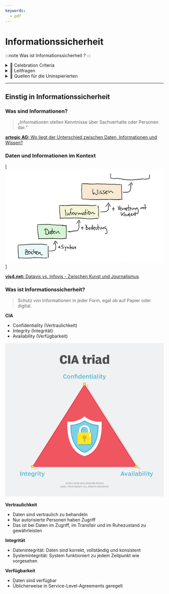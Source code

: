 ```yaml
---
keywords:
  - pdf
---
```

# Informationssicherheit
:::note
Was ist Informationssicherheit ?
:::

<details>
  <summary> 🎉 Celebration Criteria</summary>

Sie kennen die unterschiedlichen Arten von Informationen.

Sie kennen die Grundlage vom Informationssicherheit.

</details>


<details>
  <summary> 🤔 Leitfragen </summary>

- Was sind Informationen?
- Was ist Sicherheit?
- Was ist Informationsicherheit? !Nicht nur Digital!
- Was ist das Ziel von Informationsicherheit (CIA)?
- Wie kann das Ziel erreicht werden?
- ...

</details>

<details>
  <summary> 🤫 Quellen für die Uninspierierten</summary>

- [**Security Insider:** Was ist Informationssicherheit?](https://www.security-insider.de/was-ist-informationssicherheit-a-677316/)

- [**BREKOM:** Informationssicherheit](https://brekom.de/ratgeber-it-sicherheit/informationssicherheit/)

- [**NCSC:** Bundesinterne Kampagne](https://www.ncsc.admin.ch/ncsc/de/home/dokumentation/bundesinterne-kampagnen.html)

- [**MATRIX IT development Gmbh:** Begriffe und Definitionen](https://www.matrix-development.de/risikomanagement_definition.html)


</details>

___
## Einstig in Informationssicherheit


### Was sind Informationen?

> „Informationen stellen Kenntnisse über Sachverhalte oder Personen dar.“

[**artegic AG:** Wo liegt der Unterschied zwischen Daten, Informationen und Wissen?](https://www.artegic.com/de/blog/wo-liegt-der-unterschied-zwischen-daten-informationen-und-wissen/)


### Daten und Informationen im Kontext

[![Information und Daten](../img/infotechnik1.png)]

[**vis4.net:** Datavis vs. Infovis - Zwischen Kunst und Journalismus](https://www.vis4.net/blog/2010/11/datavis-vs-infovis/)

### Was ist Informationssicherheit?

> Schutz von Informationen in jeder Form, egal ob auf Papier oder digital. 

**CIA**

- Confidentiality (Vertraulichkeit)
- Integrity (Integrität) 
- Availability (Verfügbarkeit)


[![CIA](../img/whatis-cia_triad-h.png)](https://www.techtarget.com/whatis/definition/Confidentiality-integrity-and-availability-CIA)


**Vertraulichkeit**

- Daten sind vertraulich zu behandeln
- Nur autorisierte Personen haben Zugriff
- Das ist bei Daten im Zugriff, im Transfair und im Ruhezustand zu gewährleisten

**Integrität**

- Datenintegrität: Daten sind korrekt, vollständig und konsistent
- Systemintegrität: System funktioniert zu jedem Zeitpunkt wie vorgesehen

**Verfügbarkeit**

- Daten sind verfügbar
- Üblicherweise in Service-Level-Agreements geregelt
